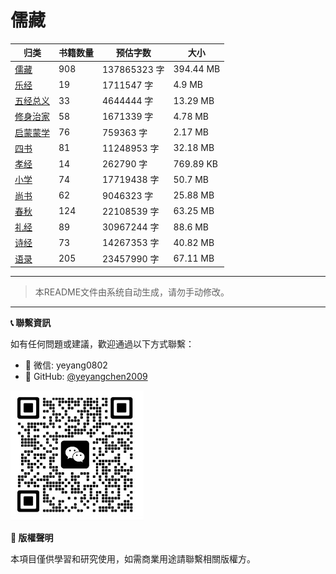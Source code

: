 # 儒藏

| 归类 | 书籍数量 | 预估字数 | 大小 |
| --- | --- | --- | --- |
| [儒藏](儒藏/README.md) | 908 | 137865323 字 | 394.44 MB |
| [乐经](儒藏/乐经/README.md) | 19 | 1711547 字 | 4.9 MB |
| [五经总义](儒藏/五经总义/README.md) | 33 | 4644444 字 | 13.29 MB |
| [修身治家](儒藏/修身治家/README.md) | 58 | 1671339 字 | 4.78 MB |
| [启蒙蒙学](儒藏/启蒙蒙学/README.md) | 76 | 759363 字 | 2.17 MB |
| [四书](儒藏/四书/README.md) | 81 | 11248953 字 | 32.18 MB |
| [孝经](儒藏/孝经/README.md) | 14 | 262790 字 | 769.89 KB |
| [小学](儒藏/小学/README.md) | 74 | 17719438 字 | 50.7 MB |
| [尚书](儒藏/尚书/README.md) | 62 | 9046323 字 | 25.88 MB |
| [春秋](儒藏/春秋/README.md) | 124 | 22108539 字 | 63.25 MB |
| [礼经](儒藏/礼经/README.md) | 89 | 30967244 字 | 88.6 MB |
| [诗经](儒藏/诗经/README.md) | 73 | 14267353 字 | 40.82 MB |
| [语录](儒藏/语录/README.md) | 205 | 23457990 字 | 67.11 MB |

---

> 本README文件由系统自动生成，请勿手动修改。
---
**📞 聯繫資訊**



如有任何問題或建議，歡迎通過以下方式聯繫：

- 📧 微信: yeyang0802
- 🐙 GitHub: [@yeyangchen2009](https://github.com/yeyangchen2009)

![](/_media/lxfs.jpg)


**📄 版權聲明**

本項目僅供學習和研究使用，如需商業用途請聯繫相關版權方。
